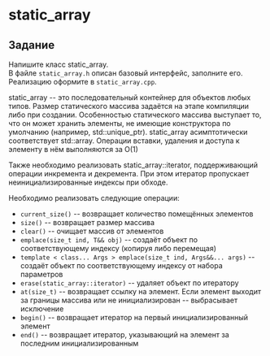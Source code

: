 # static_array

## Задание
Напишите класс static_array.</br>
В файле `static_array.h` описан базовый интерфейс, заполните его.</br>
Реализацию оформите в `static_array.cpp`.

static_array -- это последовательный контейнер для объектов любых типов. Размер статического массива задаётся
на этапе компиляции либо при создании. 
Особенностью статического массива выступает то, что он может хранить элементы, 
не имеющие конструктора по умолчанию (например, std::unique_ptr). 
static_array асимптотически соответствует std::array. Операции вставки, удаления и доступа к элементу в нём выполняются за O(1)

Также необходимо реализовать static_array::iterator, поддерживающий операции инкремента и декремента. При этом итератор пропускает неинициализированные индексы при обходе.

Необходимо реализовать следующие операции:
* `current_size()` -- возвращает количество помещённых элементов
* `size()` -- возвращает размер массива
* `clear()` -- очищает массив от элементов
* `emplace(size_t ind, T&& obj)` -- создаёт объект по соответствующему индексу (копируя либо перемещая)
* `template < class... Args > emplace(size_t ind, Args&&... args)` -- создаёт объект по соответствующему индексу от набора параметров
* `erase(static_array::iterator)` -- удаляет объект по итератору
* `at(size_t)` -- возвращает ссылку на элемент. Если элемент выходит за границы массива или не инициализирован -- выбрасывает исключение
* `begin()` -- возвращает итератор на первый инициализированный элемент
* `end()` -- возвращает итератор, указывающий на элемент за последним инициализированным

